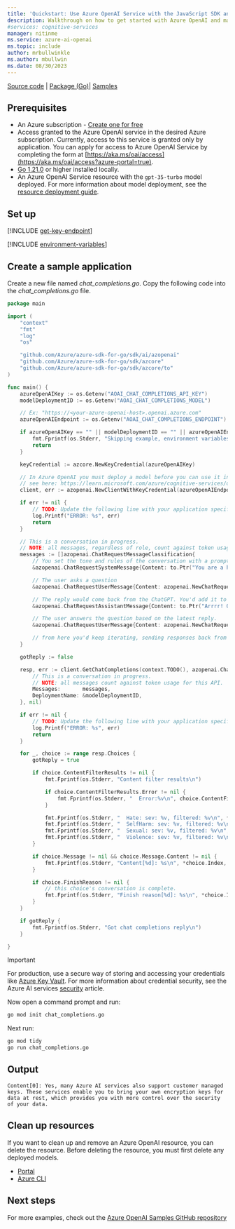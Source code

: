 ```yaml
---
title: 'Quickstart: Use Azure OpenAI Service with the JavaScript SDK and the completions API'
description: Walkthrough on how to get started with Azure OpenAI and make your first completions call with the Go SDK.
#services: cognitive-services
manager: nitinme
ms.service: azure-ai-openai
ms.topic: include
author: mrbullwinkle
ms.author: mbullwin
ms.date: 08/30/2023
---
```


[Source code](https://github.com/Azure/azure-sdk-for-go/tree/main/sdk/ai/azopenai) | [Package (Go)](https://pkg.go.dev/github.com/Azure/azure-sdk-for-go/sdk/ai/azopenai)| [Samples](https://pkg.go.dev/github.com/Azure/azure-sdk-for-go/sdk/ai/azopenai#pkg-examples)

## Prerequisites

- An Azure subscription - [Create one for free](https://azure.microsoft.com/free/cognitive-services?azure-portal=true)
- Access granted to the Azure OpenAI service in the desired Azure subscription.
  Currently, access to this service is granted only by application. You can apply for access to Azure OpenAI Service by completing the form at [https://aka.ms/oai/access](https://aka.ms/oai/access?azure-portal=true).
- [Go 1.21.0](https://go.dev/dl/) or higher installed locally.
- An Azure OpenAI Service resource with the `gpt-35-turbo` model deployed. For more information about model deployment, see the [resource deployment guide](../how-to/create-resource.md).

## Set up

[!INCLUDE [get-key-endpoint](get-key-endpoint.md)]

[!INCLUDE [environment-variables](environment-variables.md)]

## Create a sample application

Create a new file named *chat_completions.go*. Copy the following code into the *chat_completions.go* file.

```go
package main

import (
	"context"
	"fmt"
	"log"
	"os"

	"github.com/Azure/azure-sdk-for-go/sdk/ai/azopenai"
	"github.com/Azure/azure-sdk-for-go/sdk/azcore"
	"github.com/Azure/azure-sdk-for-go/sdk/azcore/to"
)

func main() {
	azureOpenAIKey := os.Getenv("AOAI_CHAT_COMPLETIONS_API_KEY")
	modelDeploymentID := os.Getenv("AOAI_CHAT_COMPLETIONS_MODEL")

	// Ex: "https://<your-azure-openai-host>.openai.azure.com"
	azureOpenAIEndpoint := os.Getenv("AOAI_CHAT_COMPLETIONS_ENDPOINT")

	if azureOpenAIKey == "" || modelDeploymentID == "" || azureOpenAIEndpoint == "" {
		fmt.Fprintf(os.Stderr, "Skipping example, environment variables missing\n")
		return
	}

	keyCredential := azcore.NewKeyCredential(azureOpenAIKey)

	// In Azure OpenAI you must deploy a model before you can use it in your client. For more information
	// see here: https://learn.microsoft.com/azure/cognitive-services/openai/how-to/create-resource
	client, err := azopenai.NewClientWithKeyCredential(azureOpenAIEndpoint, keyCredential, nil)

	if err != nil {
		// TODO: Update the following line with your application specific error handling logic
		log.Printf("ERROR: %s", err)
		return
	}

	// This is a conversation in progress.
	// NOTE: all messages, regardless of role, count against token usage for this API.
	messages := []azopenai.ChatRequestMessageClassification{
		// You set the tone and rules of the conversation with a prompt as the system role.
		&azopenai.ChatRequestSystemMessage{Content: to.Ptr("You are a helpful assistant. You will talk like a pirate.")},

		// The user asks a question
		&azopenai.ChatRequestUserMessage{Content: azopenai.NewChatRequestUserMessageContent("Can you help me?")},

		// The reply would come back from the ChatGPT. You'd add it to the conversation so we can maintain context.
		&azopenai.ChatRequestAssistantMessage{Content: to.Ptr("Arrrr! Of course, me hearty! What can I do for ye?")},

		// The user answers the question based on the latest reply.
		&azopenai.ChatRequestUserMessage{Content: azopenai.NewChatRequestUserMessageContent("What's the best way to train a parrot?")},

		// from here you'd keep iterating, sending responses back from ChatGPT
	}

	gotReply := false

	resp, err := client.GetChatCompletions(context.TODO(), azopenai.ChatCompletionsOptions{
		// This is a conversation in progress.
		// NOTE: all messages count against token usage for this API.
		Messages:       messages,
		DeploymentName: &modelDeploymentID,
	}, nil)

	if err != nil {
		// TODO: Update the following line with your application specific error handling logic
		log.Printf("ERROR: %s", err)
		return
	}

	for _, choice := range resp.Choices {
		gotReply = true

		if choice.ContentFilterResults != nil {
			fmt.Fprintf(os.Stderr, "Content filter results\n")

			if choice.ContentFilterResults.Error != nil {
				fmt.Fprintf(os.Stderr, "  Error:%v\n", choice.ContentFilterResults.Error)
			}

			fmt.Fprintf(os.Stderr, "  Hate: sev: %v, filtered: %v\n", *choice.ContentFilterResults.Hate.Severity, *choice.ContentFilterResults.Hate.Filtered)
			fmt.Fprintf(os.Stderr, "  SelfHarm: sev: %v, filtered: %v\n", *choice.ContentFilterResults.SelfHarm.Severity, *choice.ContentFilterResults.SelfHarm.Filtered)
			fmt.Fprintf(os.Stderr, "  Sexual: sev: %v, filtered: %v\n", *choice.ContentFilterResults.Sexual.Severity, *choice.ContentFilterResults.Sexual.Filtered)
			fmt.Fprintf(os.Stderr, "  Violence: sev: %v, filtered: %v\n", *choice.ContentFilterResults.Violence.Severity, *choice.ContentFilterResults.Violence.Filtered)
		}

		if choice.Message != nil && choice.Message.Content != nil {
			fmt.Fprintf(os.Stderr, "Content[%d]: %s\n", *choice.Index, *choice.Message.Content)
		}

		if choice.FinishReason != nil {
			// this choice's conversation is complete.
			fmt.Fprintf(os.Stderr, "Finish reason[%d]: %s\n", *choice.Index, *choice.FinishReason)
		}
	}

	if gotReply {
		fmt.Fprintf(os.Stderr, "Got chat completions reply\n")
	}

}

```

> [!IMPORTANT]
> For production, use a secure way of storing and accessing your credentials like [Azure Key Vault](../../../key-vault/general/overview.md). For more information about credential security, see the Azure AI services [security](../../security-features.md) article.

Now open a command prompt and run:

```cmd
go mod init chat_completions.go
```

Next run:

```cmd
go mod tidy
go run chat_completions.go
```

## Output

```output
Content[0]: Yes, many Azure AI services also support customer managed keys. These services enable you to bring your own encryption keys for data at rest, which provides you with more control over the security of your data.
```

## Clean up resources

If you want to clean up and remove an Azure OpenAI resource, you can delete the resource. Before deleting the resource, you must first delete any deployed models.

- [Portal](../../multi-service-resource.md?pivots=azportal#clean-up-resources)
- [Azure CLI](../../multi-service-resource.md?pivots=azcli#clean-up-resources)

## Next steps

For more examples, check out the [Azure OpenAI Samples GitHub repository](https://aka.ms/AOAICodeSamples)
